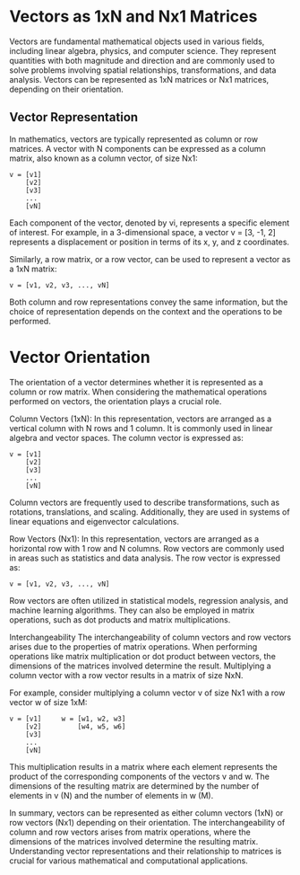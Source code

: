 # Vectors as 1xN and Nx1 Matrices
Vectors are fundamental mathematical objects used in various fields, including linear algebra, physics, and computer science. They represent quantities with both magnitude and direction and are commonly used to solve problems involving spatial relationships, transformations, and data analysis. Vectors can be represented as 1xN matrices or Nx1 matrices, depending on their orientation.

## Vector Representation
In mathematics, vectors are typically represented as column or row matrices. A vector with N components can be expressed as a column matrix, also known as a column vector, of size Nx1:

```
v = [v1]
    [v2]
    [v3]
    ...
    [vN]

```
Each component of the vector, denoted by vi, represents a specific element of interest. For example, in a 3-dimensional space, a vector v = [3, -1, 2] represents a displacement or position in terms of its x, y, and z coordinates.

Similarly, a row matrix, or a row vector, can be used to represent a vector as a 1xN matrix:

```
v = [v1, v2, v3, ..., vN]
```


Both column and row representations convey the same information, but the choice of representation depends on the context and the operations to be performed.

# Vector Orientation
The orientation of a vector determines whether it is represented as a column or row matrix. When considering the mathematical operations performed on vectors, the orientation plays a crucial role.

Column Vectors (1xN): In this representation, vectors are arranged as a vertical column with N rows and 1 column. It is commonly used in linear algebra and vector spaces. The column vector is expressed as:

```
v = [v1]
    [v2]
    [v3]
    ...
    [vN]
```

Column vectors are frequently used to describe transformations, such as rotations, translations, and scaling. Additionally, they are used in systems of linear equations and eigenvector calculations.

Row Vectors (Nx1): In this representation, vectors are arranged as a horizontal row with 1 row and N columns. Row vectors are commonly used in areas such as statistics and data analysis. The row vector is expressed as:
```
v = [v1, v2, v3, ..., vN]

```


Row vectors are often utilized in statistical models, regression analysis, and machine learning algorithms. They can also be employed in matrix operations, such as dot products and matrix multiplications.

Interchangeability
The interchangeability of column vectors and row vectors arises due to the properties of matrix operations. When performing operations like matrix multiplication or dot product between vectors, the dimensions of the matrices involved determine the result. Multiplying a column vector with a row vector results in a matrix of size NxN.

For example, consider multiplying a column vector v of size Nx1 with a row vector w of size 1xM:


```
v = [v1]     w = [w1, w2, w3]
    [v2]         [w4, w5, w6]
    [v3]
    ...
    [vN]
```

This multiplication results in a matrix where each element represents the product of the corresponding components of the vectors v and w. The dimensions of the resulting matrix are determined by the number of elements in v (N) and the number of elements in w (M).

In summary, vectors can be represented as either column vectors (1xN) or row vectors (Nx1) depending on their orientation. The interchangeability of column and row vectors arises from matrix operations, where the dimensions of the matrices involved determine the resulting matrix. Understanding vector representations and their relationship to matrices is crucial for various mathematical and computational applications.